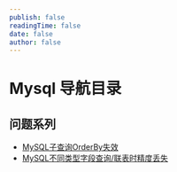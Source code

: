 ```yaml
---
publish: false
readingTime: false
date: false
author: false
---
```

# Mysql 导航目录

## 问题系列
* [MySQL子查询OrderBy失效](./mysql-orderByInvalidation.md)
* [MySQL不同类型字段查询/联表时精度丢失](./mysql-query-accuracy-loss-of-different-types.md)
